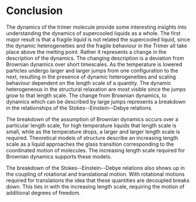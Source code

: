 # Conclusion

The dynamics of the trimer molecule
provide some interesting insights into understanding
the dynamics of supercooled liquids as a whole.
The first major result is that a fragile liquid
is not related the supercooled liquid,
since the dynamic heterogeneities and the fragile behaviour
in the Trimer all take place above the melting point.
Rather it represents a change in the description of the dynamics.
The changing description is a deviation from Brownian dynamics
over short timescales.
As the temperature is lowered
particles undergo larger and larger jumps
from one configuration to the next,
resulting in the presence of dynamic heterogeneities
and scaling behaviour dependent on the length scale of a quantity.
The dynamic heterogeneous in the structural relaxation
are most visible since the jumps grow to that length scale.
The change from Brownian dynamics,
to dynamics which can be described by large jumps
represents a breakdown in the relationships
of the Stokes--Einstein--Debye relations.

The breakdown of the assumption of Brownian dynamics
occurs over a particular length scale,
for high temperature liquids
that length scale is small,
while as the temperature drops,
a larger and larger length scale is required.
Theoretical models of structure
describe an increasing length scale
as a liquid approaches the glass transition
corresponding to the coordinated motion of molecules.
The increasing length scale required for Brownian dynamics
supports these models.

The breakdown of the Stokes--Einstein--Debye relations
also shows up in the coupling of rotational and translational motion.
With rotational motions required for translations
the idea that these quantities are decoupled breaks down.
This ties in with the increasing length scale,
requiring the motion of additional degrees of freedom.
